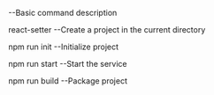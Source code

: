 --Basic command description

react-setter
--Create a project in the current directory

npm run init
--Initialize project

npm run start
--Start the service

npm run build
--Package project